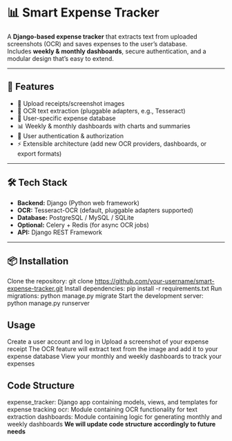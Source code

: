 # 📊 Smart Expense Tracker

A **Django-based expense tracker** that extracts text from uploaded screenshots (OCR) and saves expenses to the user’s database.  
Includes **weekly & monthly dashboards**, secure authentication, and a modular design that’s easy to extend.

---

## 🚀 Features
- 📸 Upload receipts/screenshot images  
- 🔎 OCR text extraction (pluggable adapters, e.g., Tesseract)  
- 💾 User-specific expense database  
- 📊 Weekly & monthly dashboards with charts and summaries  
- 🔐 User authentication & authorization  
- ⚡ Extensible architecture (add new OCR providers, dashboards, or export formats)  

---

## 🛠 Tech Stack
- **Backend:** Django (Python web framework)  
- **OCR:** Tesseract-OCR (default, pluggable adapters supported)  
- **Database:** PostgreSQL / MySQL / SQLite  
- **Optional:** Celery + Redis (for async OCR jobs)  
- **API:** Django REST Framework  

---

## 📦 Installation

Clone the repository: git clone https://github.com/your-username/smart-expense-tracker.git
Install dependencies: pip install -r requirements.txt
Run migrations: python manage.py migrate
Start the development server: python manage.py runserver

## Usage

Create a user account and log in
Upload a screenshot of your expense receipt
The OCR feature will extract text from the image and add it to your expense database
View your monthly and weekly dashboards to track your expenses

## Code Structure

expense_tracker: Django app containing models, views, and templates for expense tracking
ocr: Module containing OCR functionality for text extraction
dashboards: Module containing logic for generating monthly and weekly dashboards
**We will update code structure accordingly to future needs**


